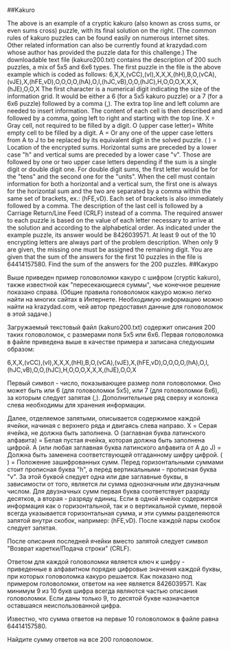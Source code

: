 ##Kakuro

The above is an example of a cryptic kakuro (also known as cross sums, or even sums cross) puzzle, with its final solution on the right. (The common rules of kakuro puzzles can be found easily on numerous internet sites. Other related information can also be currently found at krazydad.com whose author has provided the puzzle data for this challenge.)
The downloadable text file (kakuro200.txt) contains the description of 200 such puzzles, a mix of 5x5 and 6x6 types. The first puzzle in the file is the above example which is coded as follows:
6,X,X,(vCC),(vI),X,X,X,(hH),B,O,(vCA),(vJE),X,(hFE,vD),O,O,O,O,(hA),O,I,(hJC,vB),O,O,(hJC),H,O,O,O,X,X,X,(hJE),O,O,X
The first character is a numerical digit indicating the size of the information grid. It would be either a 6 (for a 5x5 kakuro puzzle) or a 7 (for a 6x6 puzzle) followed by a comma (,). The extra top line and left column are needed to insert information.
The content of each cell is then described and followed by a comma, going left to right and starting with the top line.
X = Gray cell, not required to be filled by a digit.
O (upper case letter)= White empty cell to be filled by a digit.
A = Or any one of the upper case letters from A to J to be replaced by its equivalent digit in the solved puzzle.
( ) = Location of the encrypted sums. Horizontal sums are preceded by a lower case "h" and vertical sums are preceded by a lower case "v". Those are followed by one or two upper case letters depending if the sum is a single digit or double digit one. For double digit sums, the first letter would be for the "tens" and the second one for the "units". When the cell must contain information for both a horizontal and a vertical sum, the first one is always for the horizontal sum and the two are separated by a comma within the same set of brackets, ex.: (hFE,vD). Each set of brackets is also immediately followed by a comma.
The description of the last cell is followed by a Carriage Return/Line Feed (CRLF) instead of a comma.
The required answer to each puzzle is based on the value of each letter necessary to arrive at the solution and according to the alphabetical order. As indicated under the example puzzle, its answer would be 8426039571. At least 9 out of the 10 encrypting letters are always part of the problem description. When only 9 are given, the missing one must be assigned the remaining digit.
You are given that the sum of the answers for the first 10 puzzles in the file is 64414157580.
Find the sum of the answers for the 200 puzzles.
##Какуро





Выше приведен пример головоломки какуро с шифром (cryptic kakuro), также известной как "пересекающиеся суммы", чье конечное решение показано справа. (Общие правила головоломок какуро можно легко найти на многих сайтах в Интернете. Необходимую информацию можно найти на krazydad.com, чей автор предоставил данные для головоломок в этой задаче.)


Загружаемый текстовый файл (kakuro200.txt) содержит описания 200 таких головоломок, с размерами поля 5х5 или 6х6. Первая головоломка в файле приведена выше в качестве примера и записана следуюшим образом:


6,X,X,(vCC),(vI),X,X,X,(hH),B,O,(vCA),(vJE),X,(hFE,vD),O,O,O,O,(hA),O,I,(hJC,vB),O,O,(hJC),H,O,O,O,X,X,X,(hJE),O,O,X


Первый символ - число, показывающее размер поля головоломки. Оно может быть или 6 (для головоломки 5x5), или 7 (для головоломки 6x6), за которым следует запятая (,). Дополнительные ряд сверху и колонка слева необходимы для хранения информации.


Далее, отделяемое запятыми, описывается содержимое каждой ячейки, начиная с верхнего ряда и двигаясь слева направо.
X = Серая ячейка, не должна быть заполнена.
O (заглавная буква латинского алфавита) = Белая пустая ячейка, которая должна быть заполнена цифрой.
A (или любая заглавная буква латинского алфавита от A до J) = Должна быть заменена соответствующей отгаданному шифру цифрой.
( ) = Положение зашифрованных сумм. Перед горизонтальными суммами стоит прописная буква "h", а перед вертикальными - прописная буква "v". За этой буквой следует одна или две заглавные буквы, в зависимости от того, является ли сумма однозначным или двузначным числом. Для двузначных сумм первая буква соответствует разряду десятков, а вторая - разряду единиц. Если в одной ячейке содержится информация как о горизонтальной, так и о вертикальной сумме, первой всегда указывается горизонтальная сумма, и эти суммы разделеяются запятой внутри скобок, например: (hFE,vD). После каждой пары скобок следует запятая.


После описания последней ячейки вместо запятой следует символ "Возврат каретки/Подача строки" (CRLF).


Ответом для каждой головоломки является ключ к шифру - приведенные в алфавитном порядке цифровые значения каждой буквы, при которых головоломка какуро решается. Как показано под примером головоломки, ответом на нее является 8426039571. Как минимум 9 из 10 букв шифра всегда являются частью описания головоломки. Если даны только 9, то десятой букве назначается оставшаяся неиспользованной цифра.


Известно, что сумма ответов на первые 10 головоломок в файле равна 64414157580.


Найдите сумму ответов на все 200 головоломок.


